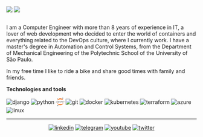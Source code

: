 <div>
  <img align="center" height="170" src="https://github-readme-stats.vercel.app/api/top-langs/?username=adejonghm&layout=compact&border_radius=10&theme=onedark"/>
  <img align="center" src="https://github-readme-stats.vercel.app/api?username=adejonghm&show_icons=true&count_private=true&include_all_commits=true&custom_title=Github%20Status&hide=issues&border_radius=10&theme=onedark"/>
</div>

<br/>

I am a Computer Engineer with more than 8 years of experience in IT, a lover of web development who decided to enter the world of containers and everything related to the DevOps culture, where I currently work. I have a master's degree in Automation and Control Systems, from the Department of Mechanical Engineering of the Polytechnic School of the University of São Paulo.

In my free time I like to ride a bike and share good times with family and friends.

**Technologies and tools**
<div style="display: inline_block">
  <img align="center" alt="django" width="4%" src="https://www.vectorlogo.zone/logos/djangoproject/djangoproject-icon.svg">
  <img align="center" alt="python" width="4%" src="https://www.vectorlogo.zone/logos/python/python-icon.svg">
  <img align="center" alt="jupyter" width="4.5%" src="https://raw.githubusercontent.com/devicons/devicon/master/icons/jupyter/jupyter-original-wordmark.svg">
  <img align="center" alt="git" width="4%" src="https://www.vectorlogo.zone/logos/git-scm/git-scm-icon.svg">
  <img align="center" alt="docker" width="6%" src="https://www.vectorlogo.zone/logos/docker/docker-icon.svg">
  <img align="center" alt="kubernetes" width="4%" src="https://www.vectorlogo.zone/logos/kubernetes/kubernetes-icon.svg">
  <img align="center" alt="terraform" width="4%" src="https://www.vectorlogo.zone/logos/terraformio/terraformio-icon.svg">
  <img align="center" alt="azure" width="5%" src="https://www.vectorlogo.zone/logos/microsoft_azure/microsoft_azure-icon.svg">
  <img align="center" alt="linux" width="4%" src="https://www.vectorlogo.zone/logos/linux/linux-icon.svg">
</div>

---

<div align="center">

  [![linkedin](https://img.shields.io/badge/-LinkedIn-%230077B5?style=for-the-badge&logo=linkedin&logoColor=white)](https://www.linkedin.com/in/adejonghm)
  [![telegram](https://img.shields.io/badge/Telegram-2CA5E0?style=for-the-badge&logo=telegram&logoColor=white)](https://t.me/adejonghm)
  [![youtube](https://img.shields.io/badge/YouTube-FF0000?style=for-the-badge&logo=youtube&logoColor=white)](https://www.youtube.com/channel/UCgoPSCfoyiSlsdWMMxfq43Q)
  [![twitter](https://img.shields.io/badge/Twitter-1DA1F2?style=for-the-badge&logo=twitter&logoColor=white)](https://twitter.com/adejonghm)

</div>
